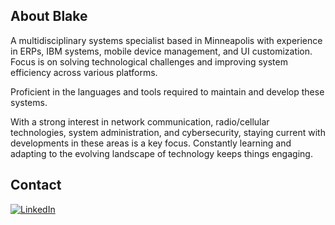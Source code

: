 ## About Blake
A multidisciplinary systems specialist based in Minneapolis with experience in ERPs, IBM systems, mobile device management, and UI customization. Focus is on solving technological challenges and improving system efficiency across various platforms.

Proficient in the languages and tools required to maintain and develop these systems.

With a strong interest in network communication, radio/cellular technologies, system administration, and cybersecurity, staying current with developments in these areas is a key focus. Constantly learning and adapting to the evolving landscape of technology keeps things engaging.

## Contact
[<img src="https://img.shields.io/badge/LinkedIn-Profile-blue?style=flat&logo=linkedin" alt="LinkedIn" />](https://www.linkedin.com/in/blakegrachek)
